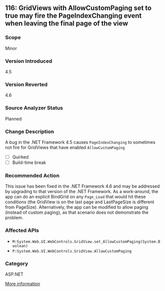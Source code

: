 ## 116: GridViews with AllowCustomPaging set to true may fire the PageIndexChanging event when leaving the final page of the view

### Scope
Minor

### Version Introduced
4.5

### Version Reverted
4.6

### Source Analyzer Status
Planned

### Change Description
A bug in the .NET Framework 4.5 causes `PageIndexChanging` to sometimes not fire for GridViews that have enabled `AllowCustomPaging`

- [ ] Quirked
- [ ] Build-time break

### Recommended Action
This issue has been fixed in the .NET Framework 4.6 and may be addressed by upgrading to that version of the .NET Framework. As a work-around, the app can do an explicit BindGrid on any `Page_Load` that would hit these conditions (the GridView is on the last page and LastPageSize is different from PageSize). Alternatively, the app can be modified to allow paging (instead of custom paging), as that scenario does not demonstrate the problem.

### Affected APIs
* `M:System.Web.UI.WebControls.GridView.set_AllowCustomPaging(System.Boolean)`
* `P:System.Web.UI.WebControls.GridView.AllowCustomPaging`

### Category
ASP.NET

[More information](http://stackoverflow.com/questions/18793795/asp-net-4-5-gridview-postback-of-last-page)

<!--
    ### Notes
    An analyzer could usefully scan XAML (where custom paging is more likely to be enabled)
-->

